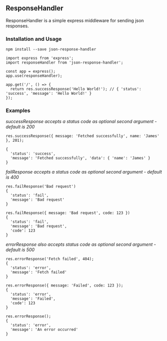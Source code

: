 ## ResponseHandler
ResponseHandler is a simple express middleware for sending json responses.

### Installation and Usage
```
npm install --save json-response-handler
```

```
import express from 'express';
import responseHandler from 'json-response-handler';

const app = express();
app.use(responseHandler);

app.get('/', () => {
  return res.successResponse('Hello World!'); // { 'status': 'success', 'message': 'Hello World!' }
});
```

### Examples
 *successResponse accepts a status code as optional second argument - default is 200*
```
res.successResponse({ message: 'Fetched successfully', name: 'James' }, 201); 

{ 
  'status': 'success',
  'message': 'Fetched successfully', 'data': { 'name': 'James' } 
}
```

*failResponse accepts a status code as optional second argument - default is 400*
```
res.failResponse('Bad request')
{ 
  'status': 'fail',
  'message': 'Bad request' 
}

res.failResponse({ message: 'Bad request', code: 123 })
{ 
  'status': 'fail',
  'message': 'Bad request',
  'code': 123
}
```

*errorResponse also accepts status code as optional second argument - default is 500*
```
res.errorResponse('Fetch failed', 404);
{ 
  'status': 'error',
  'message': 'Fetch failed'
}

res.errorResponse({ message: 'Failed', code: 123 });
{ 
  'status': 'error',
  'message': 'Failed',
  'code': 123
}

res.errorResponse();
{ 
  'status': 'error',
  'message': 'An error occurred'
}
```



